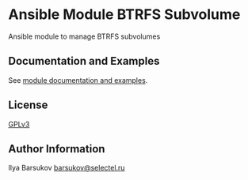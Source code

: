 # Ansible Module BTRFS Subvolume

Ansible module to manage BTRFS subvolumes

## Documentation and Examples

See [module documentation and examples](library/btrfs_subvolume.py).

## License

[GPLv3](LICENSE)

## Author Information

Ilya Barsukov <barsukov@selectel.ru>
